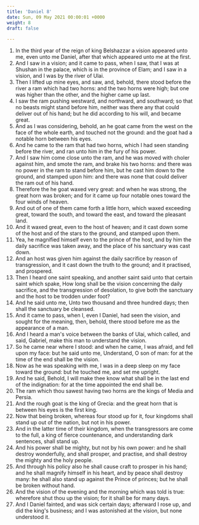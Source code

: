 ```yaml
---
title: 'Daniel 8'
date: Sun, 09 May 2021 00:00:01 +0000
weight: 8
draft: false
  
---
```


1. In the third year of the reign of king Belshazzar a vision appeared unto me, even unto me Daniel, after that which appeared unto me at the first.
2. And I saw in a vision; and it came to pass, when I saw, that I was at Shushan in the palace, which is in the province of Elam; and I saw in a vision, and I was by the river of Ulai.
3. Then I lifted up mine eyes, and saw, and, behold, there stood before the river a ram which had two horns: and the two horns were high; but one was higher than the other, and the higher came up last.
4. I saw the ram pushing westward, and northward, and southward; so that no beasts might stand before him, neither was there any that could deliver out of his hand; but he did according to his will, and became great.
5. And as I was considering, behold, an he goat came from the west on the face of the whole earth, and touched not the ground: and the goat had a notable horn between his eyes.
6. And he came to the ram that had two horns, which I had seen standing before the river, and ran unto him in the fury of his power.
7. And I saw him come close unto the ram, and he was moved with choler against him, and smote the ram, and brake his two horns: and there was no power in the ram to stand before him, but he cast him down to the ground, and stamped upon him: and there was none that could deliver the ram out of his hand.
8. Therefore the he goat waxed very great: and when he was strong, the great horn was broken; and for it came up four notable ones toward the four winds of heaven.
9. And out of one of them came forth a little horn, which waxed exceeding great, toward the south, and toward the east, and toward the pleasant land.
10. And it waxed great, even to the host of heaven; and it cast down some of the host and of the stars to the ground, and stamped upon them.
11. Yea, he magnified himself even to the prince of the host, and by him the daily sacrifice was taken away, and the place of his sanctuary was cast down.
12. And an host was given him against the daily sacrifice by reason of transgression, and it cast down the truth to the ground; and it practised, and prospered.
13. Then I heard one saint speaking, and another saint said unto that certain saint which spake, How long shall be the vision concerning the daily sacrifice, and the transgression of desolation, to give both the sanctuary and the host to be trodden under foot?
14. And he said unto me, Unto two thousand and three hundred days; then shall the sanctuary be cleansed.
15. And it came to pass, when I, even I Daniel, had seen the vision, and sought for the meaning, then, behold, there stood before me as the appearance of a man.
16. And I heard a man's voice between the banks of Ulai, which called, and said, Gabriel, make this man to understand the vision.
17. So he came near where I stood: and when he came, I was afraid, and fell upon my face: but he said unto me, Understand, O son of man: for at the time of the end shall be the vision.
18. Now as he was speaking with me, I was in a deep sleep on my face toward the ground: but he touched me, and set me upright.
19. And he said, Behold, I will make thee know what shall be in the last end of the indignation: for at the time appointed the end shall be.
20. The ram which thou sawest having two horns are the kings of Media and Persia.
21. And the rough goat is the king of Grecia: and the great horn that is between his eyes is the first king.
22. Now that being broken, whereas four stood up for it, four kingdoms shall stand up out of the nation, but not in his power.
23. And in the latter time of their kingdom, when the transgressors are come to the full, a king of fierce countenance, and understanding dark sentences, shall stand up.
24. And his power shall be mighty, but not by his own power: and he shall destroy wonderfully, and shall prosper, and practise, and shall destroy the mighty and the holy people.
25. And through his policy also he shall cause craft to prosper in his hand; and he shall magnify himself in his heart, and by peace shall destroy many: he shall also stand up against the Prince of princes; but he shall be broken without hand.
26. And the vision of the evening and the morning which was told is true: wherefore shut thou up the vision; for it shall be for many days.
27. And I Daniel fainted, and was sick certain days; afterward I rose up, and did the king's business; and I was astonished at the vision, but none understood it.
